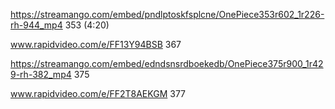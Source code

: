 https://streamango.com/embed/pndlptoskfsplcne/OnePiece353r602_1r226-rh-944_mp4 353 (4:20)

www.rapidvideo.com/e/FF13Y94BSB 367 

https://streamango.com/embed/edndsnsrdboekedb/OnePiece375r900_1r429-rh-382_mp4 375

www.rapidvideo.com/e/FF2T8AEKGM 377
